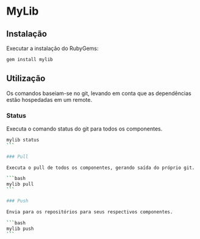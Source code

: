 # MyLib

## Instalação
Executar a instalação do RubyGems:

```bash
gem install mylib
```

## Utilização

Os comandos baseiam-se no git, levando em conta que as dependências estão hospedadas em um remote.
 
### Status

Executa o comando status do git para todos os componentes.

````bash
mylib status
```

### Pull

Executa o pull de todos os componentes, gerando saída do próprio git.

```bash
mylib pull
```

### Push

Envia para os repositórios para seus respectivos componentes.

```bash
mylib push
```
